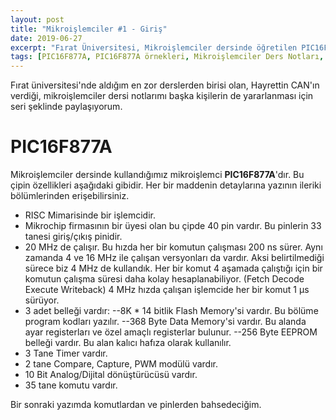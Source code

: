 ```yaml
---
layout: post
title: "Mikroişlemciler #1 - Giriş"
date: 2019-06-27
excerpt: "Fırat Üniversitesi, Mikroişlemciler dersinde öğretilen PIC16F877A mikroişlemcisinin iç yapısı ve nasıl kodlanacağı hakkındaki notlarımın internet ortamına geçirilmiş halidir."
tags: [PIC16F877A, PIC16F877A örnekleri, Mikroişlemciler Ders Notları, Hayrettin Can Ders Notları, Fırat Üniversitesi, Mikroişlemciler]
---
```


Fırat üniversitesi'nde aldığım en zor derslerden birisi olan, Hayrettin CAN'ın verdiği, mikroişlemciler dersi notlarımı başka kişilerin de yararlanması için seri şeklinde paylaşıyorum.

# PIC16F877A

Mikroişlemciler dersinde kullandığımız mikroişlemci **PIC16F877A**'dır. Bu çipin özellikleri aşağıdaki gibidir. Her bir maddenin detaylarına yazının ileriki bölümlerinden erişebilirsiniz.
- RISC Mimarisinde bir işlemcidir.
- Mikrochip firmasının bir üyesi olan bu çipde 40 pin vardır. Bu pinlerin 33 tanesi giriş/çıkış pinidir. 
- 20 MHz de çalışır. Bu hızda her bir komutun çalışması 200 ns sürer. Aynı zamanda 4 ve 16 MHz ile çalışan versyonları da vardır. Aksi belirtilmediği sürece biz 4 MHz de kullandık. Her bir komut 4 aşamada çalıştığı için  bir komutun çalışma süresi daha kolay hesaplanabiliyor. (Fetch Decode Execute Writeback) 4 MHz hızda çalışan işlemcide her bir komut 1 µs sürüyor. 
- 3 adet belleği vardır:
  --8K * 14 bitlik Flash Memory'si vardır. Bu bölüme program kodları yazılır.
  --368 Byte Data Memory'si vardır. Bu alanda ayar registerları ve özel amaçlı registerlar bulunur. 
  --256 Byte EEPROM belleği vardır. Bu alan kalıcı hafıza olarak kullanılır.
- 3 Tane Timer vardır.
- 2 tane Compare, Capture, PWM modülü vardır.
- 10 Bit Analog/Dijital dönüştürücüsü vardır.
- 35 tane komutu vardır.

Bir sonraki yazımda komutlardan ve pinlerden bahsedeciğim.
